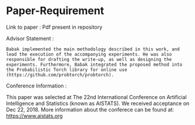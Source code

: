 # Paper-Requirement

Link to paper : Pdf present in repository

Advisor Statement : 

```Babak implemented the main methodology described in this work, and lead the execution of the accompanying experiments. He was also responsible for drafting the write-up, as well as designing the experiments. Furthermore, Babak integrated the proposed method into the Probabilistic Torch library for online use (https://github.com/probtorch/probtorch).```

Conference Information :

This paper was selected at The 22nd International Conference on Artificial Intelligence and Statistics (known as AISTATS). We received acceptance on Dec 22, 2018. More information about the conferece can be found at: https://www.aistats.org
